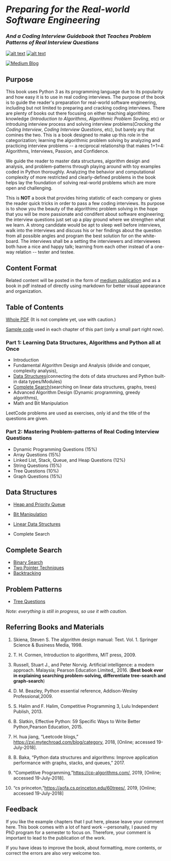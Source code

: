 # *Preparing for the Real-world Software Engineering*
### *And a Coding Interview Guidebook that Teaches Problem Patterns of Real Interview Questions*
<!-- Please don't remove this: Grab your social icons from https://github.com/carlsednaoui/gitsocial -->

<!-- display the social media buttons in your README -->

[![alt text][1.1]][1]
[![alt text][2.1]][2]
<!--[![alt text][3.1]][3]-->
[![Medium Blog][4.1]][4]
<!--[![alt text][5.1]][5]
[![alt text][6.1]][6]-->


<!-- links to social media icons -->
<!-- no need to change these -->

<!-- icons with padding -->

[1.1]: http://i.imgur.com/tXSoThF.png (twitter icon with padding)
[2.1]: http://i.imgur.com/P3YfQoD.png (facebook icon with padding)
<!--[3.1]: http://i.imgur.com/yCsTjba.png (google plus icon with padding)-->
[4.1]:https://www.flaticon.com/free-icon/medium_785314#term=medium%20media&page=1&position=2
<!--[4.1]: http://i.imgur.com/YckIOms.png (tumblr icon with padding)-->
<!--[5.1]: http://i.imgur.com/1AGmwO3.png (dribbble icon with padding)
[6.1]: http://i.imgur.com/0o48UoR.png (github icon with padding)-->

<!-- icons without padding -->

[1.2]: http://i.imgur.com/wWzX9uB.png (twitter icon without padding)
[2.2]: http://i.imgur.com/fep1WsG.png (facebook icon without padding)
[3.2]: http://i.imgur.com/VlgBKQ9.png (google plus icon without padding)
[4.2]: http://i.imgur.com/jDRp47c.png (tumblr icon without padding)
[5.2]: http://i.imgur.com/Vvy3Kru.png (dribbble icon without padding)
[6.2]: http://i.imgur.com/9I6NRUm.png (github icon without padding)


<!-- links to your social media accounts -->
<!-- update these accordingly -->

[1]: https://twitter.com/LiSulimowicz
[2]: https://www.facebook.com/li.yin.355
[3]: https://plus.google.com/+CarlSednaoui
[4]: https://medium.com/algorithms-and-leetcode
[5]: http://dribbble.com/carlsednaoui
[6]: http://www.github.com/carlsednaoui

<!-- Please don't remove this: Grab your social icons from https://github.com/carlsednaoui/gitsocial -->

## Purpose
This book uses Python 3 as its programming language due to its popularity and how easy it is to use in real coding interviews. The purpose of the book is to guide the reader's preparation for real-world software engineering, including but not limited to preparing and cracking coding interviews. There are plenty of books out there focusing on either teaching algorithimc knowledge  (*Introduction to Algorithms*, *Algorithmic Problem Sovling*, etc) or introduing interview process and solving interview problems(*Cracking the Coding Interview*, *Coding Interview Questions*, etc), but barely any that comines the two. This is a book designed to make up this role in the categorization; learning the algorithmic problem solving by analyzing and practicing interview problems -- a reciprocal relationship that makes 1+1=4: Algorithms, Interviews, Passion, and Confidence.

We guide the reader to master data structures, algorithm design and analysis, and problem-patterns through playing around with toy examples coded in Python thoroughly. Analyzing the behavior and computational complexity of more restricted and clearly-defined problems in the book helps lay the foundation of solving real-world problems which are more open and challenging. 

This is **NOT** a book that provides hiring statistic of each company or gives the reader quick tricks in order to pass a few coding interviews.  Its purpose is to show you the beauty of the algorithimc problem solving in the hope that you will be more passionate and condifent about software engineering; the interview questions just set up a play ground where we strengthen what we learn. A strong candidate would be apt to sleep well before interviews, walk into the interviews and discuss his or her findings about the question from all possible angles and program the best solution for on the white-board. The interviews shall be a setting the interviewers and interviewees both have a nice and happy talk; learning from each other instead of a one-way relation -- tester and testee. 

## Content Format
Related content will be posted in the form of [medium publication](https://medium.com/algorithms-and-leetcode) and as a book in pdf instead of directly using markdown for better visual appearance and organization. 

## Table of Contents
[Whole PDF](https://github.com/liyin2015/Algorithms-and-Coding-Interviews/blob/master/preparing_for_the_real_world_software_engineering.pdf) (It is not complete yet, use with caution.)

[Sample code](https://github.com/liyin2015/Algorithms-and-LeetCode/tree/master/Colab%20Codes/Colab%20Notebooks) used in each chapter of this part (only a small part right now).
### Part 1: Learning Data Structures, Algorithms and Python all at Once
* Introduction 
* Fundamental Algorithm Design and Analysis (divide and conquer, complexity analysis), 
* [Data Structures](#data-structures)(connecting the dots of data structures and Python built-in data types/Modules) 
* [Complete Search](#complete-search)(searching on linear data structures, graphs, trees) 
* Advanced Algorithm Design (Dynamic programming, greedy algorithms),
* Math and Bit Manipulation

LeetCode problems are used as exercises, only id and the title of the questions are given.
### Part 2: Mastering Problem-patterns of Real Coding Interview Questions
* Dynamic Programming Questions (15%)
* Array Questions (15%)
* Linked List, Stack, Queue, and Heap Questions (12%)
* String Questions (15%)
* Tree Questions (10%)
* Graph Questions (15%)

## Data Structures
* [Heap and Priority Queue](https://github.com/liyin2015/Algorithms-and-LeetCode/blob/master/heap_priority_queue.pdf)

* [Bit Manipulation](https://github.com/liyin2015/Algorithms-and-LeetCode/blob/master/bit%20manipulation.pdf)
* [Linear Data Structures](https://github.com/liyin2015/Algorithms-and-Coding-Interviews/blob/master/linear_data_structure.pdf)
* Complete Search
    
    
## Complete Search
* [Binary Search](https://github.com/liyin2015/Algorithms-and-LeetCode/blob/master/binary_search.pdf)
* [Two Pointer Techniques](https://github.com/liyin2015/Algorithms-and-LeetCode/blob/master/two_pointer.pdf)
* [Backtracking](https://github.com/liyin2015/Algorithms-and-Coding-Interviews/blob/master/backtracking.pdf)



## Problem Patterns
* [Tree Questions](https://github.com/liyin2015/Algorithms-and-LeetCode/blob/master/tree_questions.pdf)

*Note: everything is still in progress, so use it with caution.*

## Referring Books and Materials

1. Skiena, Steven S. The algorithm design manual: Text. Vol. 1. Springer Science & Business Media, 1998.

2. T. H. Cormen, Introduction to algorithms, MIT press, 2009.

3.  Russell, Stuart J., and Peter Norvig. Artificial intelligence: a modern approach. Malaysia; Pearson Education Limited,, 2016. (**Best book ever in explaining searching problem-solving, differentiate tree-search and graph-search**)

4. D. M. Beazley, Python essential reference, Addison-Wesley Professional,2009.

5. S. Halim and F. Halim, Competitive Programming 3, Lulu Independent
Publish, 2013.

6. B. Slatkin, Effective Python: 59 Specific Ways to Write Better Python,Pearson Education, 2015.

7. H. hua jiang, “Leetcode blogs,” https://zxi.mytechroad.com/blog/category, 2018, [Online; accessed 19-July-2018].

8. B. Baka, “Python data structures and algorithms: Improve application performance with graphs, stacks, and queues,” 2017.

9. “Competitive  Programming,”https://cp-algorithms.com/,  2019, [Online; accessed 19-July-2018].

10. “cs  princeton,”https://aofa.cs.princeton.edu/60trees/,  2019,
[Online; accessed 19-July-2018]

## Feedback
If you like the example chapters that I put here, please leave your comment here. This book comes with a lot of hard work --personally, I paused my PhD program for a semester to focus on. Therefore, your comment is important to lead to the publication of the work. 

If you have ideas to improve the book, about formatting, more contents, or correct the errors are also very welcome too. 

<!---## Copyright
The book is copyrighed and protected, please do not spread without permission. ---!>
